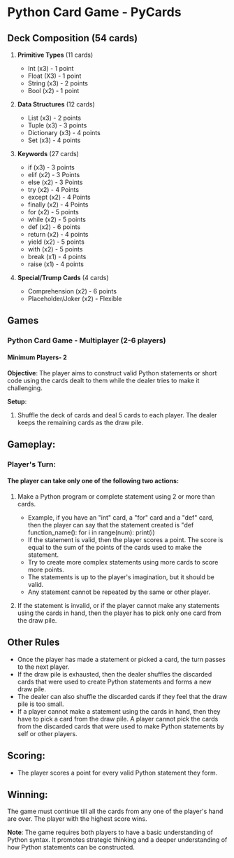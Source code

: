 # Python Card Game - PyCards

## Deck Composition (54 cards)

1. **Primitive Types** (11 cards)
   - Int (x3) - 1 point
   - Float (X3) - 1 point
   - String (x3) - 2 points
   - Bool (x2) - 1 point


2. **Data Structures** (12 cards)
   - List (x3) - 2 points
   - Tuple (x3) - 3 points
   - Dictionary (x3) - 4 points
   - Set (x3) - 4 points


3. **Keywords** (27 cards)
   - if (x3) - 3 points
   - elif (x2) - 3 Points
   - else (x2) - 3 Points
   - try (x2) - 4 Points
   - except (x2) - 4 Points
   - finally (x2) - 4 Points
   - for (x2) - 5 points
   - while (x2) - 5 points
   - def (x2) - 6 points
   - return (x2) - 4 points
   - yield (x2) - 5 points
   - with (x2) - 5 points
   - break (x1) - 4 points
   - raise (x1) - 4 points


5. **Special/Trump Cards** (4 cards)
   - Comprehension (x2) - 6 points
   - Placeholder/Joker (x2) - Flexible

## Games

### Python Card Game - Multiplayer (2-6 players)
#### Minimum Players- 2

**Objective**: The player aims to construct valid Python statements or short code using the cards dealt to them while the dealer tries to make it challenging.

**Setup**:

1. Shuffle the deck of cards and deal 5 cards to each player. The dealer keeps the remaining cards as the draw pile.

## **Gameplay**:

### **Player's Turn**: 

#### The player can take only one of the following two actions:
1. Make a Python program or complete statement using 2 or more than cards.
   - Example, if you have an "int" card, a "for" card and a "def" card, then the player can say that the statement created is "def function_name(): for i in range(num): print(i)
   - If the statement is valid, then the player scores a point. The score is equal to the sum of the points of the cards used to make the statement.
   - Try to create more complex statements using more cards to score more points.
   - The statements is up to the player's imagination, but it should be valid.
   - Any statement cannot be repeated by the same or other player.
   

2. If the statement is invalid, or if the player cannot make any statements using the cards in hand, then the player has to pick only one card from the draw pile.


## Other Rules

- Once the player has made a statement or picked a card, the turn passes to the next player.
- If the draw pile is exhausted, then the dealer shuffles the discarded cards that were used to create Python statements and forms a new draw pile.
- The dealer can also shuffle the discarded cards if they feel that the draw pile is too small.
- If a player cannot make a statement using the cards in hand, then they have to pick a card from the draw pile. A player cannot pick the cards from the discarded cards that were used to make Python statements by self or other players.

## **Scoring**:

- The player scores a point for every valid Python statement they form.


## **Winning**:
The game must continue till all the cards from any one of the player's hand are over. The player with the highest score wins.



**Note**: The game requires both players to have a basic understanding of Python syntax. It promotes strategic thinking and a deeper understanding of how Python statements can be constructed.


